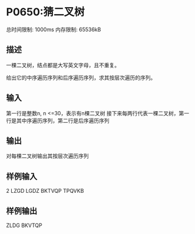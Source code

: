# P0650:猜二叉树

总时间限制: 1000ms 内存限制: 65536kB
## 描述
一棵二叉树，结点都是大写英文字母，且不重复。

给出它的中序遍历序列和后序遍历序列，求其按层次遍历的序列。

## 输入
第一行是整数n, n <=30，表示有n棵二叉树
接下来每两行代表一棵二叉树，第一行是其中序遍历序列，第二行是后序遍历序列
## 输出
对每棵二叉树输出其按层次遍历序列
## 样例输入
2
LZGD
LGDZ
BKTVQP
TPQVKB
## 样例输出
ZLDG
BKVTQP